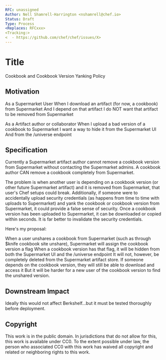 ```yaml
---
RFC: unassigned
Author: Nell Shamrell-Harrington <nshamrell@chef.io>
Status: Draft
Type: Process
<Replaces: RFCxxx>
<Tracking:>
<  - https://github.com/chef/chef/issues/X>
---
```


# Title

Cookbook and Cookbook Version Yanking Policy

## Motivation

As a Supermarket User
When I download an artifact (for now, a cookbook) from Supermarket
And I depend on that artifact
I do NOT want that artifact to be removed from Supermarket

As a Artifact author or collaborator
When I upload a bad version of a cookbook to Supermarket
I want a way to hide it from the Supermarket UI
And from the /universe endpoint

## Specification

Currently a Supermarket artifact author cannot remove a cookbook version from Supermarket without contacting the Supermarket admins.
A cookbook author CAN remove a cookbook completely from Supermarket.

The problem is when another user is depending on a cookbook version (or other future Supermarket artifact) and it is removed from Supermarket, that user's Chef setups could break.  Additionally, if someone were to accidentally upload security credentials (as happens from time to time with uploads to Supermarket) and yank the cookbook or cookbook version from Supermarket, it could provide a false sense of security.  Once a cookbook version has been uploaded to Supermarket, it can be downloaded or copied within seconds.  It is far better to invalidate the security credentials.

Here's my proposal:

When a user unshares a cookbook from Supermarket (such as through $knife cookbook site unshare), Supermarket will assign the cookbook version a flag
When a cookbook version has that flag, it will be hidden from both the Supermarket UI and the /universe endpoint
It will not, however, be completely deleted from the Supermarket artifact store.
If someone depends on the cookbook version, they will still be able to download and access it
But it will be harder for a new user of the cookbook version to find the unshared version.

## Downstream Impact

Ideally this would not affect Berkshelf...but it must be tested thoroughly before deployment.

## Copyright

This work is in the public domain. In jurisdictions that do not allow for this,
this work is available under CC0. To the extent possible under law, the person
who associated CC0 with this work has waived all copyright and related or
neighboring rights to this work.
